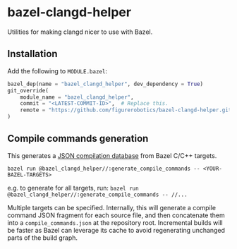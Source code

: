 # bazel-clangd-helper

Utilities for making clangd nicer to use with Bazel.

## Installation

Add the following to `MODULE.bazel`:

```python
bazel_dep(name = "bazel_clangd_helper", dev_dependency = True)
git_override(
    module_name = "bazel_clangd_helper",
    commit = "<LATEST-COMMIT-ID>",  # Replace this.
    remote = "https://github.com/figurerobotics/bazel-clangd-helper.git",
)
```

## Compile commands generation

This generates a [JSON compilation database](https://clang.llvm.org/docs/JSONCompilationDatabase.html) from Bazel C/C++
targets.

```
bazel run @bazel_clangd_helper//:generate_compile_commands -- <YOUR-BAZEL-TARGETS>
```

e.g. to generate for all targets, run: `bazel run @bazel_clangd_helper//:generate_compile_commands -- //...`

Multiple targets can be specified. Internally, this will generate a compile command JSON fragment for each source file,
and then concatenate them into a `compile_commands.json` at the repository root. Incremental builds will be faster as
Bazel can leverage its cache to avoid regenerating unchanged parts of the build graph.
